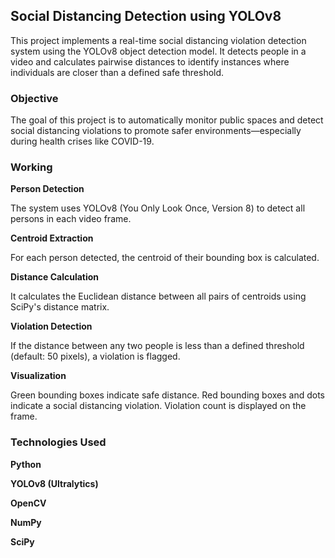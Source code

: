 ## Social Distancing Detection using YOLOv8
This project implements a real-time social distancing violation detection system using the YOLOv8 object detection model. It detects people in a video and calculates pairwise distances to identify instances where individuals are closer than a defined safe threshold.

### Objective
The goal of this project is to automatically monitor public spaces and detect social distancing violations to promote safer environments—especially during health crises like COVID-19.

### Working
**Person Detection**

The system uses YOLOv8 (You Only Look Once, Version 8) to detect all persons in each video frame.

**Centroid Extraction**

For each person detected, the centroid of their bounding box is calculated.

**Distance Calculation**

It calculates the Euclidean distance between all pairs of centroids using SciPy's distance matrix.

**Violation Detection**

If the distance between any two people is less than a defined threshold (default: 50 pixels), a violation is flagged.

**Visualization**

Green bounding boxes indicate safe distance.
Red bounding boxes and dots indicate a social distancing violation.
Violation count is displayed on the frame.

### Technologies Used
**Python**

**YOLOv8 (Ultralytics)**

**OpenCV**

**NumPy**

**SciPy**
